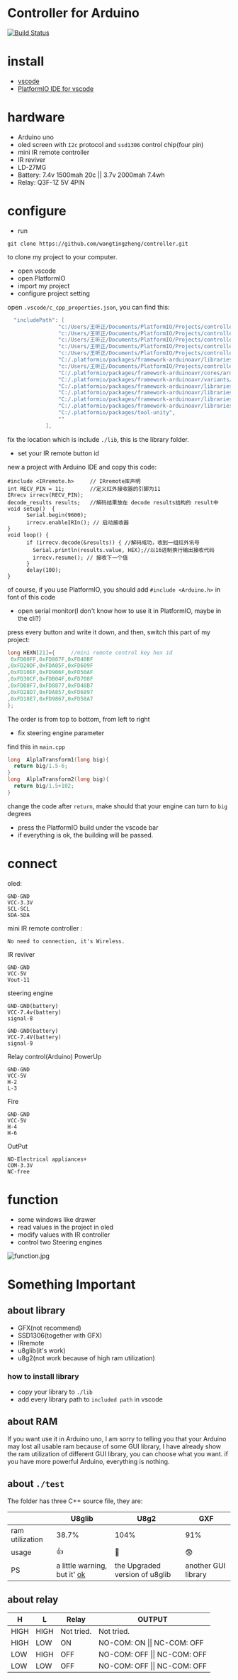 # Controller for Arduino
[![Build Status](https://travis-ci.com/WangTingZheng/Controller.svg?branch=master)](https://travis-ci.com/WangTingZheng/Controller)
# install
- [vscode](https://code.visualstudio.com/)
- [PlatformIO IDE for vscode](https://marketplace.visualstudio.com/items?itemName=platformio.platformio-ide)
# hardware
- Arduino uno
- oled screen with `I2c` protocol and `ssd1306` control chip(four pin)
- mini IR remote controller 
- IR reviver
- LD-27MG
- Battery: 7.4v 1500mah 20c || 3.7v 2000mah 7.4wh
- Relay:  Q3F-1Z  5V  4PIN
# configure
- run 
```git
git clone https://github.com/wangtingzheng/controller.git
```
to clone my project to your computer.

- open vscode 
- open PlatformIO 
- import my project
- configure project setting

open `.vscode/c_cpp_properties.json`, you can find this:
```c
  "includePath": [
                "c:/Users/王听正/Documents/PlatformIO/Projects/controller/include",
                "c:/Users/王听正/Documents/PlatformIO/Projects/controller/src",
                "c:/Users/王听正/Documents/PlatformIO/Projects/controller/lib/Arduino-IRremote-master",
                "c:/Users/王听正/Documents/PlatformIO/Projects/controller/lib/Adafruit_SSD1306",
                "c:/Users/王听正/Documents/PlatformIO/Projects/controller/lib/U8g2",
                "C:/.platformio/packages/framework-arduinoavr/libraries/__cores__/arduino/Wire/src",
                "c:/Users/王听正/Documents/PlatformIO/Projects/controller/lib/Adafruit_GFX",
                "C:/.platformio/packages/framework-arduinoavr/cores/arduino",
                "C:/.platformio/packages/framework-arduinoavr/variants/standard",
                "C:/.platformio/packages/framework-arduinoavr/libraries/__cores__/arduino/EEPROM/src",
                "C:/.platformio/packages/framework-arduinoavr/libraries/__cores__/arduino/HID/src",
                "C:/.platformio/packages/framework-arduinoavr/libraries/__cores__/arduino/SPI/src",
                "C:/.platformio/packages/framework-arduinoavr/libraries/__cores__/arduino/SoftwareSerial/src",
                "C:/.platformio/packages/tool-unity",
                ""
            ],
```
fix the location which is include `./lib`, this is the library folder.
- set your IR remote button id  

new a project with Arduino IDE and copy this code:
```arduino
#include <IRremote.h>     // IRremote库声明  
int RECV_PIN = 11;        //定义红外接收器的引脚为11  
IRrecv irrecv(RECV_PIN);   
decode_results results;   //解码结果放在 decode results结构的 result中
void setup()  {  
      Serial.begin(9600);  
      irrecv.enableIRIn(); // 启动接收器  
}  
void loop() {  
	  if (irrecv.decode(&results)) { //解码成功，收到一组红外讯号   
	    Serial.println(results.value, HEX);//以16进制换行输出接收代码  
	    irrecv.resume(); // 接收下一个值  
	  }  
	  delay(100);  
}  
```
of course, if you use PlatformIO, you should add `#include <Arduino.h>` in font of this code  
- open serial monitor(I don't know how to use it in PlatformIO, maybe in the cli?)

press every button and write it down, and then, switch this part of my project:
``` c
long HEXN[21]={     //mini remote control key hex id
 0xFD00FF,0xFD807F,0xFD40BF
,0xFD20DF,0xFDA05F,0xFD609F
,0xFD10EF,0xFD906F,0xFD50AF
,0xFD30CF,0xFDB04F,0xFD708F
,0xFD08F7,0xFD8877,0xFD48B7
,0xFD28D7,0xFDA857,0xFD6897
,0xFD18E7,0xFD9867,0xFD58A7
}; 
```
The order is from  top to bottom, from left to right
- fix steering engine parameter

find this in `main.cpp`
```c
long  AlplaTransform1(long big){
  return big/1.5-6;
}
long  AlplaTransform2(long big){
  return big/1.5+102;
}
```
change the code after `return`, make should that your engine can turn to `big` degrees
- press the PlatformIO build under the vscode bar
- if everything is ok, the building will be passed.


# connect
oled:
```
GND-GND
VCC-3.3V
SCL-SCL
SDA-SDA
```
mini IR remote controller :
```
No need to connection, it's Wireless.
```
IR reviver
```
GND-GND
VCC-5V
Vout-11
```
steering engine
```
GND-GND(battery)
VCC-7.4v(battery)
signal-8
```

```
GND-GND(battery)
VCC-7.4V(battery)
signal-9
```
Relay
control(Arduino) 
PowerUp
```
GND-GND
VCC-5V
H-2
L-3
```
Fire
```
GND-GND
VCC-5V
H-4
H-6
```
OutPut
```
NO-Electrical appliances+
COM-3.3V
NC-free
```
# function
- some windows like drawer 
- read values in the project in oled
- modify values with IR controller
- control two Steering engines

![function.jpg](https://s2.ax1x.com/2019/08/08/e7BD6P.png)
# Something Important
## about library
- GFX(not recommend)
- SSD1306(together with GFX)
- IRremote
- u8glib(it's work)
- u8g2(not work because of high ram utilization)
### how to install library
- copy your library to `./lib`
- add every library path to `included path` in vscode

## about RAM
If you want use it in Arduino uno, I am sorry to telling you that your Arduino may lost all usable ram because of some GUI library, I have already show the ram utilization of different GUI library, you can choose what you want. if you have more powerful Arduino, everything is nothing.

## about `./test`
The folder has three C++ source file, they are:

|                 | U8glib                                                       | U8g2                            | GXF                 |
| --------------- | ------------------------------------------------------------ | ------------------------------- | ------------------- |
| ram utilization | 38.7%                                                        | 104%                            | 91%                 |
| usage           | :+1:                                                         | :no_entry_sign:                 | :fearful:           |
| PS              | a little warning, but it' [ok](https://github.com/olikraus/u8glib/issues/366) | the  Upgraded version of u8glib | another GUI library |

## about relay

| H    | L    | Relay      | OUTPUT                       |
| ---- | ---- | ---------- | ---------------------------- |
| HIGH | HIGH | Not tried. | Not tried.                   |
| HIGH | LOW  | ON         | NO-COM: ON  \|\| NC-COM: OFF |
| LOW  | HIGH | OFF        | NO-COM: OFF \|\| NC-COM: OFF |
| LOW  | LOW  | OFF        | NO-COM: OFF \|\| NC-COM: OFF |

